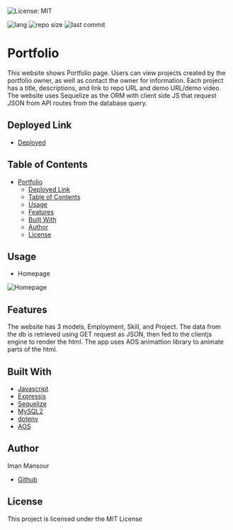 ![License: MIT](https://img.shields.io/badge/License-MIT-yellow.svg)

![lang](https://img.shields.io/github/languages/top/imanmansour86/portfolio-v3)
![repo size](https://img.shields.io/github/repo-size/imanmansour86/portfolio-v3)
![last commit](https://img.shields.io/github/last-commit/imanmansour86/portfolio-v3)

# Portfolio

This website shows Portfolio page. Users can view projects created by the portfolio owner, as well as contact the owner for information. Each project has a title, descriptions, and link to repo URL and demo URL/demo video. The website uses Sequelize as the ORM with client side JS that request JSON from API routes from the database query.

## Deployed Link

- [Deployed](https://arcane-coast-56857.herokuapp.com/)

## Table of Contents

- [Portfolio](#portfolio)
  - [Deployed Link](#deployed-link)
  - [Table of Contents](#table-of-contents)
  - [Usage](#usage)
  - [Features](#features)
  - [Built With](#built-with)
  - [Author](#author)
  - [License](#license)

## Usage

- Homepage

![Homepage](/public/images/home.png)

## Features

The website has 3 models, Employment, Skill, and Project. The data from the db is retrieved using GET request as JSON, then fed to the clientjs engine to render the html. The app uses AOS animattion library to animate parts of the html.

## Built With

- [Javascript](https://developer.mozilla.org/en-US/docs/Web/JavaScript)
- [Expressjs](https://expressjs.com/)
- [Sequelize](https://sequelize.org/)
- [MySQL2](https://www.npmjs.com/package/mysql2)
- [dotenv](https://www.npmjs.com/package/dotenv)
- [AOS](https://michalsnik.github.io/aos/)

## Author

Iman Mansour

- [Github](https://github.com/imanmansour86)

## License

This project is licensed under the MIT License
